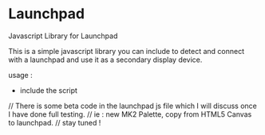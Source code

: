 # Launchpad
Javascript Library for Launchpad

This is a simple javascript library you can include to detect and connect with a launchpad and use it as a secondary display device.

usage : 
- include the script 

<script>
var LP = new LaunchPad ({
	onMidiNoteIn:midiNoteIn,
	onConnect:midiConnected,
	onFrameRender:renderFrame
});

function midiNoteIn (ev)
 {
 // handle EV as you need for input
 console.log (ev);
 }
 
function renderFrame (delta)
{
// this function would handle rendering new data.
// velocity is the color, but you can get a value by red and green
LP.clearScreen(0);
vel = LP.rgColor (red,green);
LP.setPixel (x,y,vel);
}
</script>

// There is some beta code in the launchpad js file which I will discuss once I have done full testing.
// ie : new MK2 Palette, copy from HTML5 Canvas to launchpad.
// stay tuned !
